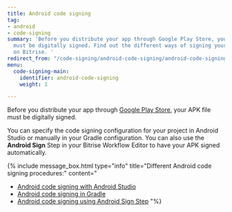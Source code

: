 ```yaml
---
title: Android code signing
tag:
- android
- code-signing
summary: 'Before you distribute your app through Google Play Store, your APK file
  must be digitally signed. Find out the different ways of signing your Android app
  on Bitrise. '
redirect_from: "/code-signing/android-code-signing/android-code-signing-procedures/"
menu:
  code-signing-main:
    identifier: android-code-signing
    weight: 1

---
```

Before you distribute your app through [Google Play Store](https://play.google.com/store/apps), your APK file must be digitally signed.

You can specify the code signing configuration for your project in Android Studio or manually in your Gradle configuration. You can also use the **Android Sign** Step in your Bitrise Workflow Editor to have your APK signed automatically.

{% include message_box.html type="info" title="Different Android code signing procedures:" content="

* [Android code signing with Android Studio](/code-signing/android-code-signing/android-code-signing-with-android-studio/)
* [Android code signing in Gradle](/code-signing/android-code-signing/android-code-signing-in-gradle/)
* [Android code signing using Android Sign Step](/code-signing/android-code-signing/android-code-signing-using-bitrise-sign-apk-step/)
  "%}
